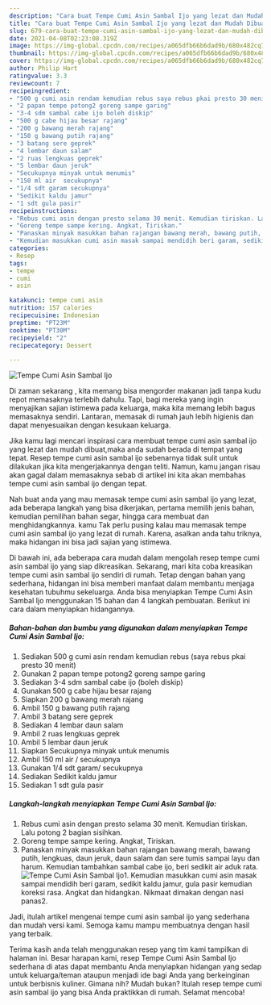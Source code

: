 ```yaml
---
description: "Cara buat Tempe Cumi Asin Sambal Ijo yang lezat dan Mudah Dibuat"
title: "Cara buat Tempe Cumi Asin Sambal Ijo yang lezat dan Mudah Dibuat"
slug: 679-cara-buat-tempe-cumi-asin-sambal-ijo-yang-lezat-dan-mudah-dibuat
date: 2021-04-08T02:23:08.319Z
image: https://img-global.cpcdn.com/recipes/a065dfb66b6dad9b/680x482cq70/tempe-cumi-asin-sambal-ijo-foto-resep-utama.jpg
thumbnail: https://img-global.cpcdn.com/recipes/a065dfb66b6dad9b/680x482cq70/tempe-cumi-asin-sambal-ijo-foto-resep-utama.jpg
cover: https://img-global.cpcdn.com/recipes/a065dfb66b6dad9b/680x482cq70/tempe-cumi-asin-sambal-ijo-foto-resep-utama.jpg
author: Philip Hart
ratingvalue: 3.3
reviewcount: 7
recipeingredient:
- "500 g cumi asin rendam kemudian rebus saya rebus pkai presto 30 menit"
- "2 papan tempe potong2 goreng sampe garing"
- "3-4 sdm sambal cabe ijo boleh diskip"
- "500 g cabe hijau besar rajang"
- "200 g bawang merah rajang"
- "150 g bawang putih rajang"
- "3 batang sere geprek"
- "4 lembar daun salam"
- "2 ruas lengkuas geprek"
- "5 lembar daun jeruk"
- "Secukupnya minyak untuk menumis"
- "150 ml air  secukupnya"
- "1/4 sdt garam secukupnya"
- "Sedikit kaldu jamur"
- "1 sdt gula pasir"
recipeinstructions:
- "Rebus cumi asin dengan presto selama 30 menit. Kemudian tiriskan. Lalu potong 2 bagian sisihkan."
- "Goreng tempe sampe kering. Angkat, Tiriskan."
- "Panaskan minyak masukkan bahan rajangan bawang merah, bawang putih, lengkuas, daun jeruk, daun salam dan sere tumis sampai layu dan harum. Kemudian tambahkan sambal cabe ijo, beri sedikit air aduk rata."
- "Kemudian masukkan cumi asin masak sampai mendidih beri garam, sedikit kaldu jamur, gula pasir kemudian koreksi rasa. Angkat dan hidangkan. Nikmaat dimakan dengan nasi panas2."
categories:
- Resep
tags:
- tempe
- cumi
- asin

katakunci: tempe cumi asin 
nutrition: 157 calories
recipecuisine: Indonesian
preptime: "PT23M"
cooktime: "PT30M"
recipeyield: "2"
recipecategory: Dessert

---
```



![Tempe Cumi Asin Sambal Ijo](https://img-global.cpcdn.com/recipes/a065dfb66b6dad9b/680x482cq70/tempe-cumi-asin-sambal-ijo-foto-resep-utama.jpg)

Di zaman  sekarang , kita memang bisa mengorder makanan jadi tanpa kudu repot memasaknya terlebih dahulu. Tapi, bagi mereka yang ingin menyajikan sajian istimewa pada keluarga, maka kita memang lebih bagus memasaknya sendiri. Lantaran, memasak di rumah jauh lebih higienis dan dapat menyesuaikan dengan kesukaan keluarga.

Jika kamu lagi mencari inspirasi cara membuat tempe cumi asin sambal ijo yang lezat dan mudah dibuat,maka anda sudah berada di tempat yang tepat. Resep tempe cumi asin sambal ijo  sebenarnya tidak sulit untuk dilakukan jika kita mengerjakannya dengan teliti. Namun, kamu jangan risau akan gagal dalam memasaknya 
sebab di artikel ini kita akan membahas tempe cumi asin sambal ijo dengan tepat.  



Nah buat anda yang mau memasak tempe cumi asin sambal ijo yang lezat, ada beberapa langkah yang bisa dikerjakan, pertama memilih jenis bahan, kemudian pemilihan bahan segar, hingga cara membuat dan menghidangkannya. kamu Tak perlu pusing kalau mau memasak tempe cumi asin sambal ijo yang lezat di rumah. Karena, asalkan anda  tahu triknya, maka hidangan ini bisa jadi sajian yang istimewa.

Di bawah ini, ada beberapa cara mudah dalam mengolah resep tempe cumi asin sambal ijo yang siap dikreasikan. Sekarang, mari kita coba kreasikan tempe cumi asin sambal ijo sendiri di rumah. Tetap dengan bahan yang sederhana, hidangan ini bisa memberi manfaat dalam membantu menjaga kesehatan tubuhmu sekeluarga. Anda bisa menyiapkan Tempe Cumi Asin Sambal Ijo menggunakan 15 bahan dan 4 langkah pembuatan. Berikut ini cara dalam menyiapkan hidangannya.

<!--inarticleads1-->

##### Bahan-bahan dan bumbu yang digunakan dalam menyiapkan Tempe Cumi Asin Sambal Ijo:

1. Sediakan 500 g cumi asin rendam kemudian rebus (saya rebus pkai presto 30 menit)
1. Gunakan 2 papan tempe potong2 goreng sampe garing
1. Sediakan 3-4 sdm sambal cabe ijo (boleh diskip)
1. Gunakan 500 g cabe hijau besar rajang
1. Siapkan 200 g bawang merah rajang
1. Ambil 150 g bawang putih rajang
1. Ambil 3 batang sere geprek
1. Sediakan 4 lembar daun salam
1. Ambil 2 ruas lengkuas geprek
1. Ambil 5 lembar daun jeruk
1. Siapkan Secukupnya minyak untuk menumis
1. Ambil 150 ml air / secukupnya
1. Gunakan 1/4 sdt garam/ secukupnya
1. Sediakan Sedikit kaldu jamur
1. Sediakan 1 sdt gula pasir




<!--inarticleads2-->

##### Langkah-langkah menyiapkan Tempe Cumi Asin Sambal Ijo:

1. Rebus cumi asin dengan presto selama 30 menit. Kemudian tiriskan. Lalu potong 2 bagian sisihkan.
1. Goreng tempe sampe kering. Angkat, Tiriskan.
1. Panaskan minyak masukkan bahan rajangan bawang merah, bawang putih, lengkuas, daun jeruk, daun salam dan sere tumis sampai layu dan harum. Kemudian tambahkan sambal cabe ijo, beri sedikit air aduk rata.
<img src="//assets-global.cpcdn.com/assets/icons/button_play-2c75c40dde080a61004c1f40b05d8f140eaff45d7e9e6481dc71c63d2e7c4909.png" alt="Tempe Cumi Asin Sambal Ijo">1. Kemudian masukkan cumi asin masak sampai mendidih beri garam, sedikit kaldu jamur, gula pasir kemudian koreksi rasa. Angkat dan hidangkan. Nikmaat dimakan dengan nasi panas2.




Jadi, itulah artikel mengenai  tempe cumi asin sambal ijo  yang sederhana dan mudah versi kami. Semoga kamu mampu membuatnya dengan hasil yang terbaik. 

Terima kasih anda telah menggunakan resep yang tim kami tampilkan di halaman ini. Besar harapan kami, resep  Tempe Cumi Asin Sambal Ijo sederhana di atas dapat membantu Anda menyiapkan hidangan yang sedap untuk keluarga/teman ataupun menjadi ide bagi Anda yang berkeinginan untuk berbisnis kuliner. Gimana nih? Mudah bukan? Itulah resep tempe cumi asin sambal ijo yang bisa Anda praktikkan di rumah. Selamat mencoba!

